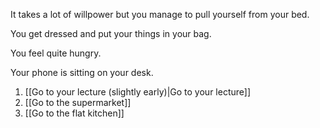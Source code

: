 It takes a lot of willpower but you manage to pull yourself from your bed.

You get dressed and put your things in your bag.

You feel quite hungry.

Your phone is sitting on your desk.

1. [[Go to your lecture (slightly early)|Go to your lecture]]
2. [[Go to the supermarket]]
3. [[Go to the flat kitchen]]


